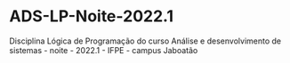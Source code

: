 # ADS-LP-Noite-2022.1
Disciplina Lógica de Programação do curso Análise e desenvolvimento de sistemas - noite - 2022.1 - IFPE - campus Jaboatão
